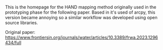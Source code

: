 This is the homepage for the HAND mapping method originally used in the prototyping phase for the following paper. Based in it's used of arcpy, this version became annoying so a similar workflow was developed using open source libraries. 

Original paper: https://www.frontiersin.org/journals/water/articles/10.3389/frwa.2023.1296434/full